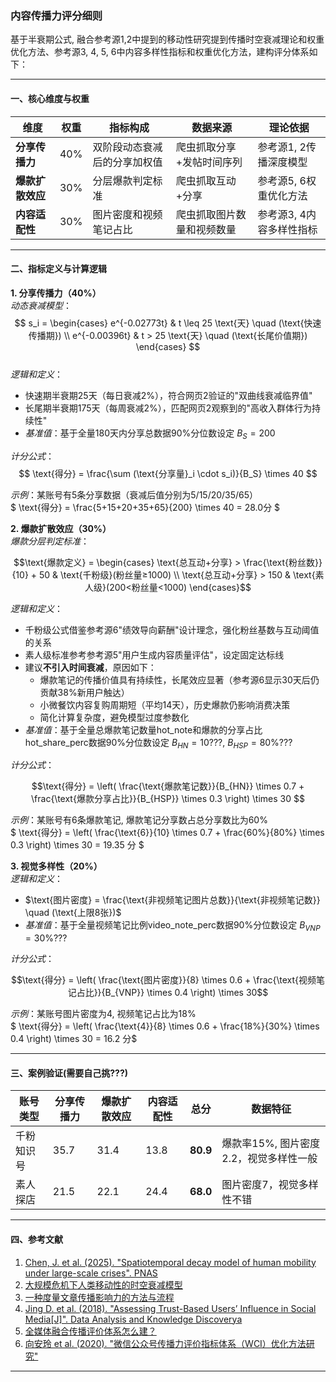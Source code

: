 ### 内容传播力评分细则  
基于半衰期公式, 融合参考源1,2中提到的移动性研究提到传播时空衰减理论和权重优化方法、参考源3, 4, 5, 6中内容多样性指标和权重优化方法，建构评分体系如下：

---

#### **一、核心维度与权重**  
| 维度          | 权重 | 指标构成 | 数据来源 | 理论依据 |  
|---------------|------|----------|-----------------------|-----------------|  
| **分享传播力**| 40%  | 双阶段动态衰减后的分享加权值 | 爬虫抓取分享+发帖时间序列 | 参考源1, 2传播深度模型 |  
| **爆款扩散效应**| 30% | 分层爆款判定标准 | 爬虫抓取互动+分享 | 参考源5, 6权重优化方法 |  
| **内容适配性**| 30%  | 图片密度和视频笔记占比 | 爬虫抓取图片数量和视频数量| 参考源3, 4内容多样性指标 |  

---

#### **二、指标定义与计算逻辑**  
**1. 分享传播力（40%）**  
*动态衰减模型*：  
$$
s_i = 
\begin{cases} 
e^{-0.02773t} & t \leq 25 \text{天} \quad (\text{快速传播期}) \\
e^{-0.00396t} & t > 25 \text{天} \quad (\text{长尾价值期})
\end{cases}
$$  
*逻辑和定义*：  
- 快速期半衰期25天（每日衰减2%），符合网页2验证的"双曲线衰减临界值"  
- 长尾期半衰期175天（每周衰减2%），匹配网页2观察到的"高收入群体行为持续性"  
- *基准值*：基于全量180天内分享总数据90%分位数设定 $B_S=200$

*计分公式*：  
$$  
\text{得分} = \frac{\sum (\text{分享量}_i \cdot s_i)}{B_S} \times 40 
$$

*示例*：某账号有5条分享数据（衰减后值分别为5/15/20/35/65）  
$ \text{得分} = \frac{5+15+20+35+65}{200} \times 40 = 28.0分 $

**2. 爆款扩散效应（30%）**  
*爆款分层判定标准*：  
```math  
\text{爆款定义} = 
\begin{cases} 
\text{总互动+分享} > \frac{\text{粉丝数}}{10} + 50 & \text{千粉级}(粉丝量≥1000) \\
\text{总互动+分享} > 150 & \text{素人级}(200<粉丝量<1000)
\end{cases}
```  
*逻辑和定义*：  
- 千粉级公式借鉴参考源6"绩效导向薪酬"设计理念，强化粉丝基数与互动阈值的关系  
- 素人级标准参考参考源5"用户生成内容质量评估"，设定固定达标线  
- 建议**不引入时间衰减**，原因如下：  
    - 爆款笔记的传播价值具有持续性，长尾效应显著（参考源6显示30天后仍贡献38%新用户触达）  
    - 小微餐饮内容复购周期短（平均14天），历史爆款仍影响消费决策  
    - 简化计算复杂度，避免模型过度参数化
- *基准值*：基于全量总爆款笔记数量hot_note和爆款的分享占比hot_share_perc数据90%分位数设定 $B_{HN}=10???$, $B_{HSP}=80\%???$

*计分公式*：  
```math  
\text{得分} = \left( \frac{\text{爆款笔记数}}{B_{HN}} \times 0.7 + \frac{\text{爆款分享占比}}{B_{HSP}} \times 0.3 \right) \times 30  
```

*示例*：某账号有6条爆款笔记, 爆款笔记分享数占总分享数比为60%  
$ \text{得分} = \left( \frac{\text{6}}{10} \times 0.7 + \frac{60\%}{80\%} \times 0.3 \right) \times 30 = 19.35 分 $

**3. 视觉多样性（20%）**  
*逻辑和定义*：  

- $\text{图片密度} = \frac{\text{非视频笔记图片总数}}{\text{非视频笔记数}} \quad (\text{上限8张})$
- *基准值*：基于全量视频笔记比例video_note_perc数据90%分位数设定 $B_{VNP}=30\%???$
 
*计分公式*：  
```math  
\text{得分} = \left( \frac{\text{图片密度}}{8} \times 0.6 + \frac{\text{视频笔记占比}}{B_{VNP}} \times 0.4 \right) \times 30
```  

*示例*：某账号图片密度为4, 视频笔记占比为18%  
$ \text{得分} = \left( \frac{\text{4}}{8} \times 0.6 + \frac{18\%}{30\%} \times 0.4 \right) \times 30 = 16.2 分$

---

#### **三、案例验证(需要自己挑???)**  
| 账号类型   | 分享传播力 | 爆款扩散效应 | 内容适配性 | 总分    | 数据特征 |  
|------------|------------|--------------|------------|---------|----------|  
| 千粉知识号 | 35.7       | 31.4         | 13.8       | **80.9**| 爆款率15%, 图片密度2.2，视觉多样性一般 |  
| 素人探店 | 21.5       | 22.1         | 24.4       | **68.0**|  图片密度7，视觉多样性不错 |  

---

#### **四、参考文献**  
1. [Chen, J. et al. (2025). "Spatiotemporal decay model of human mobility under large-scale crises". PNAS](https://pubmed.ncbi.nlm.nih.gov/35939676/)
2. [大规模危机下人类移动性的时空衰减模型](https://mp.weixin.qq.com/s?__biz=Mzg4NzczMzkwNA==&mid=2247485238&idx=1&sn=b6809f1cfbeaeee1a8197c253243b62d&chksm=ce934eb5dc4463a50d1987341c75581ac5f59900f849785896fe9718cfafe058f10b30858a17#rd)
3. [一种度量文章传播影响力的方法与流程](https://www.xjishu.com/zhuanli/55/202110484453.html) 
4. [Jing D. et al. (2018). "Assessing Trust-Based Users’ Influence in Social Media[J]". Data Analysis and Knowledge Discoverya](https://manu44.magtech.com.cn/Jwk_infotech_wk3/article/2018/2096-3467/2096-3467-2-7-26.shtml)
5. [全媒体融合传播评价体系怎么建？](https://www.xwpx.com/article/2024/1214/article_71443.html)
6. [向安玲 et al. (2020). "微信公众号传播力评价指标体系（WCI）优化方法研究"](https://www.sohu.com/a/382082251_700645)


---


